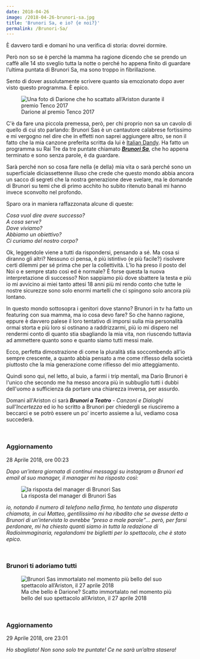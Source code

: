 ```yaml
---
date: 2018-04-26
image: /2018-04-26-brunori-sa.jpg
title: 'Brunori Sa, e io? {e noi?}'
permalink: /Brunori-Sa/
---
```

È davvero tardi e domani ho una verifica di storia: dovrei dormire.

Però non so se è perché la mamma ha ragione dicendo che se prendo un caffè alle 14 sto sveglio tutta la notte o perché ho appena finito di guardare l’ultima puntata di Brunori Sa, ma sono troppo in fibrillazione.<!--more -->

Sento di dover assolutamente scrivere quanto sia emozionato dopo aver visto questo programma. È epico.

<figure><picture><img class='u-photo' src='{{ image }}' description='Una foto di Brunori Sas che ho scattato all’Ariston durante il premio Tenco 2017' alt='Una foto di Darione che ho scattato all’Ariston durante il premio Tenco 2017'><figcaption>Darione al premio Tenco 2017</figcaption></picture></figure>

C'è da fare una piccola premessa, però, per chi proprio non sa un cavolo di quello di cui sto parlando: Brunori Sas è un cantautore calabrese fortissimo e mi vergogno nel dire che in effetti non saprei aggiungere altro, se non il fatto che la mia canzone preferita scritta da lui è [Italian Dandy](https://youtu.be/C5Ra3qHSF68). Ha fatto un programma su Rai Tre da tre puntate chiamato [***Brunori Sa***](https://www.raiplay.it/programmi/brunorisa/ '“Brunori Sa„ su RaiPlay'), che ho appena terminato e sono senza parole, è da guardare.

Sarà perché non so cosa fare nella {e della} mia vita o sarà perché sono un superficiale diciassettenne illuso che crede che questo mondo abbia ancora un sacco di segreti che la nostra generazione deve svelare, ma le domande di Brunori su temi che di primo acchito ho subito ritenuto banali mi hanno invece sconvolto nel profondo.

Sparo ora in maniera raffazzonata alcune di queste:

*Cosa vuol dire avere successo?*   
*A cosa serve?*   
*Dove viviamo?*   
*Abbiamo un obiettivo?*   
*Ci curiamo del nostro corpo?*   

Ok, leggendole viene a tutti da rispondersi, pensando a sé. Ma cosa si diranno gli altri? Nessuno ci pensa, è più istintivo {e più facile?} risolvere certi dilemmi per sé prima che per la collettività. L’Io ha preso il posto del Noi o e sempre stato così ed è normale? È forse questa la nuova interpretazione di successo? Non sappiamo più dove sbattere la testa e più io mi avvicino ai miei tanto attesi 18 anni più mi rendo conto che tutte le nostre sicurezze sono solo enormi martelli che ci spingono solo ancora più lontano.

In questo mondo sottosopra i genitori dove stanno? Brunori in tv ha fatto un featuring con sua mamma, ma io cosa devo fare? So che hanno ragione, eppure è davvero palese il loro tentativo di imporsi sulla mia personalità ormai storta e più loro si ostinano a raddrizzarmi, più io mi dispero nel rendermi conto di quanto stia sbagliando la mia vita, non riuscendo tuttavia ad ammettere quanto sono e quanto siamo tutti messi male.

Ecco, perfetta dimostrazione di come la pluralità stia soccombendo all'io sempre crescente, a quanto abbia pensato a me come riflesso della società piuttosto che la mia generazione come riflesso del mio atteggiamento.

Quindi sono qui, nel letto, al buio, a farmi i trip mentali, ma Dario Brunori è l'unico che secondo me ha messo ancora più in subbuglio tutti i dubbi dell'uomo a sufficienza da portare una chiarezza inversa, per assurdo.

Domani all'Ariston ci sarà _**Brunori a Teatro** - Canzoni e Dialoghi sull'Incertezza_ ed io ho scritto a Brunori per chiedergli se riusciremo a beccarci e se potrò essere un po' incerto assieme a lui, vediamo cosa succederà.

<br>

### Aggiornamento

<p 28 class='date'>28 Aprile 2018, ore 00:23</p>

*Dopo un’intera giornata di continui messaggi su instagram a Brunori ed email al suo manager, il manager mi ha risposto così:*

<figure><picture><img class='light' src='/2018-04-26-brunori-sa-2.jpg' alt='la risposta del manager di Brunori Sas'><figcaption>La risposta del manager di Brunori Sas</figcaption></picture></figure>

*io, notando il numero di telefono nella firma, ho tentato una disperata chiamata, in cui Matteo, gentilissimo mi ha ribadito che se avesse detto a Brunori di un’intervista lo avrebbe <q>preso a male parole</q>… però, per farsi perdonare, mi ha chiesto quanti siamo in tutta la redazione di Radioimmaginaria, regalandomi tre biglietti per lo spettacolo, che è stato epico.*

<br>

### Brunori ti adoriamo tutti

<figure><picture><img src='/2018-04-26-brunori-sa-1.jpg' alt='Brunori Sas immortalato nel momento più bello del suo spettacolo all’Ariston, il 27 aprile 2018'><figcaption>Ma che bello è Darione? Scatto immortalato nel momento più bello del suo spettacolo all’Ariston, il 27 aprile 2018</figcaption></picture></figure>

<br>

### Aggiornamento

<p class='date'>29 Aprile 2018, ore 23:01</p>

*Ho sbagliato! Non sono solo tre puntate! Ce ne sarà un’altra stasera!*
